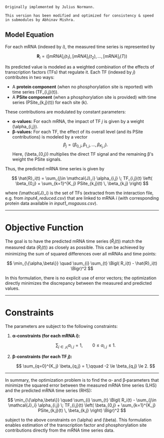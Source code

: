 `Originally implemented by Julius Normann.` 

`This version has been modified and optimized for consistency & speed in submodules by Abhinav Mishra.`

## Model Equation

For each mRNA (indexed by *i*), the measured time series is represented by

$$
\mathbf{R}_i = \left([mRNA]_i(t_1), [mRNA]_i(t_2), \dots, [mRNA]_i(T)\right)
$$

Its predicted value is modeled as a weighted combination of the effects of transcription factors (TFs) that regulate it. Each TF (indexed by *j*) contributes in two ways:
- A **protein component** (when no phosphorylation site is reported) with time series \(TF_{i,j}(t)\).
- A **PSite component** (when a phosphorylation site is provided) with time series \(PSite_{k,j}(t)\) for each site \(k\).

These contributions are modulated by constant parameters:
- **α-values:** For each mRNA, the impact of TF *j* is given by a weight \(\alpha_{i,j}\).
- **β-values:** For each TF, the effect of its overall level (and its PSite contributions) is modeled by a vector 
  $$
   {\beta}_j = \bigl(\beta_{0,j}, \beta_{1,j}, \dots, \beta_{K_j,j}\bigr).
  $$
  Here, \(\beta_{0,j}\) multiplies the direct TF signal and the remaining β’s weight the PSite signals.

Thus, the predicted mRNA time series is given by

$$
\hat{R}_i(t) = \sum_{j\in \mathcal{J}_i} \alpha_{i,j} \; TF_{i,j}(t) \left( \beta_{0,j} + \sum_{k=1}^{K_j} PSite_{k,j}(t) \, \beta_{k,j} \right)
$$

where \(\mathcal{J}_i\) is the set of TFs (extracted from the interaction file, e.g. from *input4_reduced.csv*) that are linked to mRNA *i* (with corresponding protein data available in *input1_msgauss.csv*).

---

# Objective Function

The goal is to have the predicted mRNA time series $(\hat{R}_i(t))$ match the measured data $(R_i(t))$ as closely as possible. This can be achieved by minimizing the sum of squared differences over all mRNAs and time points:

$$
\min_{\{\alpha,\beta\}} \quad \sum_{i} \sum_{t} \Bigl( R_i(t) - \hat{R}_i(t) \Bigr)^2
$$

In this formulation, there is no explicit use of error vectors; the optimization directly minimizes the discrepancy between the measured and predicted values.

---

# Constraints

The parameters are subject to the following constraints:

1. **α-constraints (for each mRNA *i*):**

   $$
   \sum_{j\in \mathcal{J}_i} \alpha_{i,j} = 1,\qquad 0 \le \alpha_{i,j} \le 1.
   $$

2. **β-constraints (for each TF *j*):**

   $$
   \sum_{q=0}^{K_j} \beta_{q,j} = 1,\qquad -2 \le \beta_{q,j} \le 2.
   $$

---

In summary, the optimization problem is to find the α‐ and β‐parameters that minimize the squared error between the measured mRNA time series (LHS) and the predicted mRNA time series (RHS):

$$
\min_{\{\alpha,\beta\}} \quad \sum_{i} \sum_{t} \Bigl( R_i(t) - \sum_{j\in \mathcal{J}_i} \alpha_{i,j} \; TF_{i,j}(t) \left( \beta_{0,j} + \sum_{k=1}^{K_j} PSite_{k,j}(t) \, \beta_{k,j} \right) \Bigr)^2
$$

subject to the above constraints on \(\alpha\) and \(\beta\). This formulation enables estimation of the transcription factor and phosphorylation site contributions directly from the mRNA time series data.